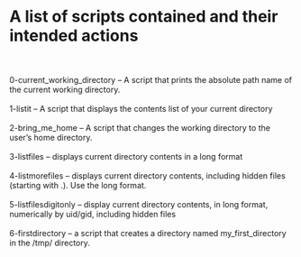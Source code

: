 # A list of scripts contained and their intended actions
</br>
</br>
0-current_working_directory – A script that prints the absolute path name of the current working directory.
</br>
<br>
1-listit – A script that displays the contents list of your current directory
</br>
</br>
2-bring_me_home – A script that changes the working directory to the user’s home directory.
</br>
</br>
3-listfiles – displays current directory contents in a long format
</br>
</br>
4-listmorefiles – displays current directory contents, including hidden files (starting with .). Use the long format.
</br>
</br>
5-listfilesdigitonly – display current directory contents, in long format, numerically by uid/gid, including hidden files
</br>
</br>
6-firstdirectory – a script that creates a directory named my_first_directory in the /tmp/ directory.
</br>
</br>
